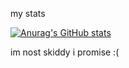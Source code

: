 my stats


[![Anurag's GitHub stats](https://github-readme-stats.vercel.app/api?username=muchyesdawg)](https://github.com/anuraghazra/github-readme-stats)

im nost skiddy i promise :(
